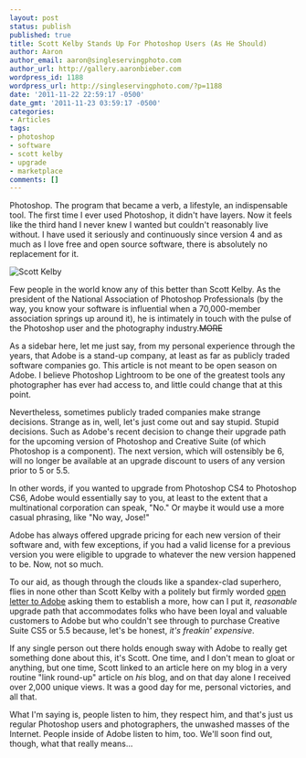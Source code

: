 ```yaml
---
layout: post
status: publish
published: true
title: Scott Kelby Stands Up For Photoshop Users (As He Should)
author: Aaron
author_email: aaron@singleservingphoto.com
author_url: http://gallery.aaronbieber.com
wordpress_id: 1188
wordpress_url: http://singleservingphoto.com/?p=1188
date: '2011-11-22 22:59:17 -0500'
date_gmt: '2011-11-23 03:59:17 -0500'
categories:
- Articles
tags:
- photoshop
- software
- scott kelby
- upgrade
- marketplace
comments: []
---
```

Photoshop. The program that became a verb, a lifestyle, an indispensable
tool. The first time I ever used Photoshop, it didn't have layers. Now
it feels like the third hand I never knew I wanted but couldn't
reasonably live without. I have used it seriously and continuously since
version 4 and as much as I love free and open source software, there is
absolutely no replacement for it.

![Scott
Kelby](/wp-content/uploads/2011/11/scott-k1.png "Scott Kelby")

Few people in the world know any of this better than Scott Kelby. As the
president of the National Association of Photoshop Professionals (by the
way, you know your software is influential when a 70,000-member
association springs up around it), he is intimately in touch with the
pulse of the Photoshop user and the photography industry.~~MORE~~

As a sidebar here, let me just say, from my personal experience through
the years, that Adobe is a stand-up company, at least as far as publicly
traded software companies go. This article is not meant to be open
season on Adobe. I believe Photoshop Lightroom to be one of the greatest
tools any photographer has ever had access to, and little could change
that at this point.

Nevertheless, sometimes publicly traded companies make strange
decisions. Strange as in, well, let's just come out and say stupid.
Stupid decisions. Such as Adobe's recent decision to change their
upgrade path for the upcoming version of Photoshop and Creative Suite
(of which Photoshop is a component). The next version, which will
ostensibly be 6, will no longer be available at an upgrade discount to
users of any version prior to 5 or 5.5.

In other words, if you wanted to upgrade from Photoshop CS4 to Photoshop
CS6, Adobe would essentially say to you, at least to the extent that a
multinational corporation can speak, "No." Or maybe it would use a more
casual phrasing, like "No way, Jose!"

Adobe has always offered upgrade pricing for each new version of their
software and, with few exceptions, if you had a valid license for a
previous version you were eligible to upgrade to whatever the new
version happened to be. Now, not so much.

To our aid, as though through the clouds like a spandex-clad superhero,
flies in none other than Scott Kelby with a politely but firmly worded
[open letter to
Adobe](http://www.scottkelby.com/blog/2011/archives/22903) asking them to
establish a more, how can I put it, _reasonable_ upgrade path that
accommodates folks who have been loyal and valuable customers to Adobe
but who couldn't see through to purchase Creative Suite CS5 or 5.5
because, let's be honest, _it's freakin' expensive_.

If any single person out there holds enough sway with Adobe to really
get something done about this, it's Scott. One time, and I don't mean to
gloat or anything, but one time, Scott linked to an article here on my
blog in a very routine "link round-up" article on _his_ blog, and on
that day alone I received over 2,000 unique views. It was a good day for
me, personal victories, and all that.

What I'm saying is, people listen to him, they respect him, and that's
just us regular Photoshop users and photographers, the unwashed masses
of the Internet. People inside of Adobe listen to him, too. We'll soon
find out, though, what that really means...
